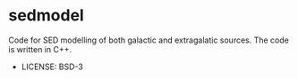 # sedmodel
Code for SED modelling of both galactic and extragalatic sources. The code is written in C++.
* LICENSE: BSD-3
